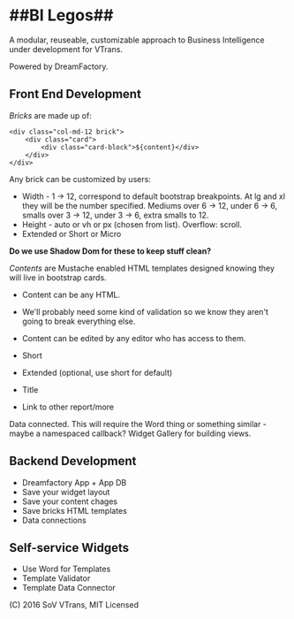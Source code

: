 ##BI Legos##
=============
A modular, reuseable, customizable approach to Business Intelligence under development for VTrans.

Powered by DreamFactory.


Front End Development
-----------------

*Bricks* are made up of:
	

	<div class="col-md-12 brick">
		<div class="card">
			<div class="card-block">${content}</div>
		</div>
	</div>

		
Any brick can be customized by users:

* Width - 1 -> 12, correspond to default bootstrap breakpoints. At lg and xl they will be the number specified. Mediums over 6 -> 12, under 6 -> 6, smalls over 3 -> 12, under 3 -> 6, extra smalls to 12.
* Height - auto or vh or px (chosen from list). Overflow: scroll.
* Extended or Short or Micro

**Do we use Shadow Dom for these to keep stuff clean?**
		
*Contents* are Mustache enabled HTML templates designed knowing they will live in bootstrap cards. 
	
* Content can be any HTML. 
* We'll probably need some kind of validation so we know they aren't going to break everything else.
* Content can be edited by any editor who has access to them.
		
* Short
* Extended (optional, use short for default)
* Title
* Link to other report/more
			
Data connected. This will require the Word thing or something similar - maybe a namespaced callback?
Widget Gallery for building views.
	
Backend Development
-------------------

* Dreamfactory App + App DB
* Save your widget layout
* Save your content chages
* Save bricks HTML templates
* Data connections
	
Self-service Widgets
-------------------

* Use Word for Templates
* Template Validator
* Template Data Connector

(C) 2016 SoV VTrans, MIT Licensed
